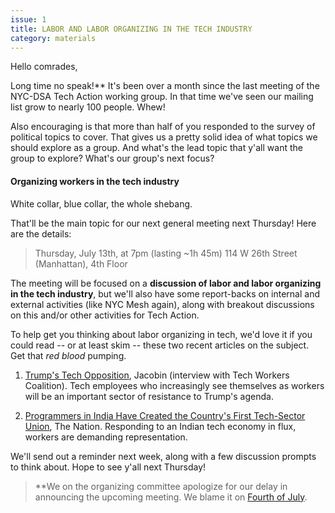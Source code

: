 ```yaml
---
issue: 1
title: LABOR AND LABOR ORGANIZING IN THE TECH INDUSTRY
category: materials
---
```

Hello comrades,

Long time no speak!** It's been over a month since the last meeting of
the NYC-DSA Tech Action working group. In that time we've seen our mailing list grow
to nearly 100 people. Whew!

Also encouraging is that more than half of you responded to the survey of political topics to cover. That
gives us a pretty solid idea of what topics we should explore as a group.
And what's the lead topic that y'all want the group to explore? What's our
group's next focus?

#### Organizing workers in the tech industry

White collar, blue collar, the whole shebang.

That'll be the main topic for our next general meeting next Thursday! Here
are the details:

> Thursday, July 13th, at 7pm (lasting ~1h 45m)
114 W 26th Street (Manhattan), 4th Floor


The meeting will be focused on a **discussion of labor and labor organizing
in the tech industry**, but we'll also have some report-backs on internal and
external activities (like NYC Mesh again), along with breakout discussions
on this and/or other activities for Tech Action.

To help get you thinking about labor organizing in tech, we'd love it if
you could read -- or at least skim -- these two recent articles on the
subject. Get that *red blood* pumping.

1. [Trump's Tech Opposition](https://jacobinmag.com/2017/05/tech-workers-silicon-valley-trump-resistance-startups-unions), Jacobin (interview with Tech Workers Coalition). Tech employees who increasingly see themselves as workers will be an important sector of resistance to Trump's agenda.

2. [Programmers in India Have Created the Country's First Tech-Sector Union](https://www.thenation.com/article/indian-programmers-have-created-the-countrys-first-tech-sector-union), The Nation. Responding to an Indian tech economy in flux, workers are demanding representation.

We'll send out a reminder next week, along with a few discussion prompts to
think about. Hope to see y'all next Thursday!

> **We on the organizing committee apologize for our delay in announcing the
upcoming meeting. We blame it on [Fourth of July](http://i.imgur.com/FRXdiUn.png).
